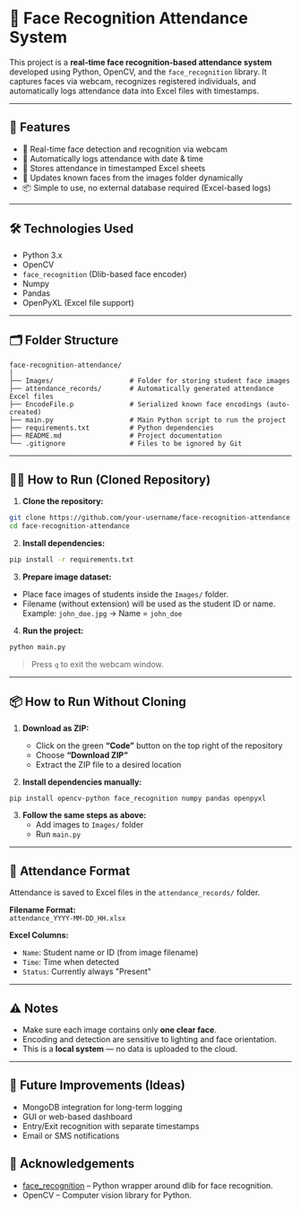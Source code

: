 # 🧠 Face Recognition Attendance System

This project is a **real-time face recognition-based attendance system** developed using Python, OpenCV, and the `face_recognition` library. It captures faces via webcam, recognizes registered individuals, and automatically logs attendance data into Excel files with timestamps.

---

## 📌 Features

- 🎥 Real-time face detection and recognition via webcam  
- 📝 Automatically logs attendance with date & time  
- 💾 Stores attendance in timestamped Excel sheets  
- 🔁 Updates known faces from the images folder dynamically  
- 📦 Simple to use, no external database required (Excel-based logs)

---

## 🛠️ Technologies Used

- Python 3.x  
- OpenCV  
- `face_recognition` (Dlib-based face encoder)  
- Numpy  
- Pandas  
- OpenPyXL (Excel file support)

---

## 🗂️ Folder Structure

```
face-recognition-attendance/
│
├── Images/                   # Folder for storing student face images
├── attendance_records/       # Automatically generated attendance Excel files
├── EncodeFile.p              # Serialized known face encodings (auto-created)
├── main.py                   # Main Python script to run the project
├── requirements.txt          # Python dependencies
├── README.md                 # Project documentation
└── .gitignore                # Files to be ignored by Git
```

---

## 🧑‍💻 How to Run (Cloned Repository)

1. **Clone the repository:**
```bash
git clone https://github.com/your-username/face-recognition-attendance.git
cd face-recognition-attendance
```

2. **Install dependencies:**
```bash
pip install -r requirements.txt
```

3. **Prepare image dataset:**
- Place face images of students inside the `Images/` folder.
- Filename (without extension) will be used as the student ID or name.  
  Example: `john_doe.jpg` → Name = `john_doe`

4. **Run the project:**
```bash
python main.py
```
> Press `q` to exit the webcam window.

---

## 📦 How to Run Without Cloning

1. **Download as ZIP:**
   - Click on the green **“Code”** button on the top right of the repository
   - Choose **“Download ZIP”**
   - Extract the ZIP file to a desired location

2. **Install dependencies manually:**
```bash
pip install opencv-python face_recognition numpy pandas openpyxl
```

3. **Follow the same steps as above:**
   - Add images to `Images/` folder
   - Run `main.py`

---

## 📝 Attendance Format

Attendance is saved to Excel files in the `attendance_records/` folder.

**Filename Format:**  
`attendance_YYYY-MM-DD_HH.xlsx`

**Excel Columns:**  
- `Name`: Student name or ID (from image filename)  
- `Time`: Time when detected  
- `Status`: Currently always "Present"

---

## ⚠️ Notes

- Make sure each image contains only **one clear face**.
- Encoding and detection are sensitive to lighting and face orientation.
- This is a **local system** — no data is uploaded to the cloud.

---

## 🔄 Future Improvements (Ideas)

- MongoDB integration for long-term logging  
- GUI or web-based dashboard  
- Entry/Exit recognition with separate timestamps  
- Email or SMS notifications  


## 🙌 Acknowledgements

- [face_recognition](https://github.com/ageitgey/face_recognition) – Python wrapper around dlib for face recognition.  
- OpenCV – Computer vision library for Python.
